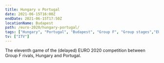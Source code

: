 ```yaml
---
title: Hungary v Portugal
date: 2021-06-15T16:00Z
endDate: 2021-06-15T17:50Z
locationName: Budapest
path: /euro-2020/hungary-portugal/
tags: ["Hungary", "Portugal", "Budapest", "Group F", "Group stages","EURO 2020"]
tv: ["ITV"]
---
```

The eleventh game of the (delayed) EURO 2020 competition between Group F rivals, Hungary and Portugal.
